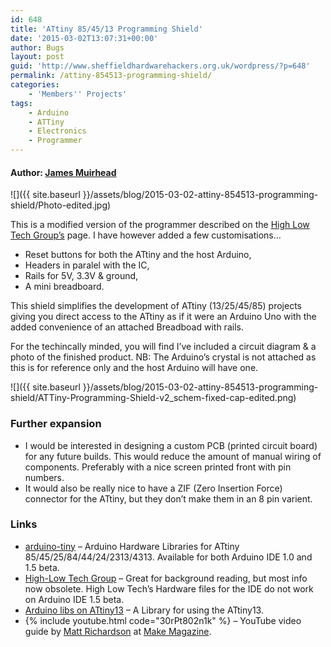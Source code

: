 ```yaml
---
id: 648
title: 'ATtiny 85/45/13 Programming Shield'
date: '2015-03-02T13:07:31+00:00'
author: Bugs
layout: post
guid: 'http://www.sheffieldhardwarehackers.org.uk/wordpress/?p=648'
permalink: /attiny-854513-programming-shield/
categories:
    - 'Members'' Projects'
tags:
    - Arduino
    - ATTiny
    - Electronics
    - Programmer
---
```


#### Author: [James Muirhead](http://www.twitter.com/phantomfreak)

![]({{ site.baseurl }}/assets/blog/2015-03-02-attiny-854513-programming-shield/Photo-edited.jpg)

This is a modified version of the programmer described on the [High Low Tech Group’s](http://highlowtech.org/?p=1706) page. I have however added a few customisations…

- Reset buttons for both the ATtiny and the host Arduino,
- Headers in paralel with the IC,
- Rails for 5V, 3.3V &amp; ground,
- A mini breadboard.

This shield simplifies the development of ATtiny (13/25/45/85) projects giving you direct access to the ATtiny as if it were an Arduino Uno with the added convenience of an attached Breadboad with rails.

For the techincally minded, you will find I’ve included a circuit diagram &amp; a photo of the finished product. NB: The Arduino’s crystal is not attached as this is for reference only and the host Arduino will have one.

![]({{ site.baseurl }}/assets/blog/2015-03-02-attiny-854513-programming-shield/ATTiny-Programming-Shield-v2_schem-fixed-cap-edited.png)

### Further expansion

- I would be interested in designing a custom PCB (printed circuit board) for any future builds. This would reduce the amount of manual wiring of components. Preferably with a nice screen printed front with pin numbers.
- It would also be really nice to have a ZIF (Zero Insertion Force) connector for the ATtiny, but they don’t make them in an 8 pin varient.

### Links

- [arduino-tiny](http://code.google.com/p/arduino-tiny/) – Arduino Hardware Libraries for ATtiny 85/45/25/84/44/24/2313/4313. Available for both Arduino IDE 1.0 and 1.5 beta.
- [High-Low Tech Group](http://highlowtech.org/?p=1706) – Great for background reading, but most info now obsolete. High Low Tech’s Hardware files for the IDE do not work on Arduino IDE 1.5 beta.
- [Arduino libs on ATtiny13](http://accrochages.drone.ws/en/node/38) – A Library for using the ATtiny13.
- {% include youtube.html code="30rPt802n1k" %} – YouTube video guide by [Matt Richardson](http://twitter.com/mattrichardson) at [Make Magazine](http://makezine.com/).
<!--- path/to this posts images is ![]({{ site.baseurl }}/assets/blog/2015-03-02-attiny-854513-programming-shield/ --->
<!--- This page could have YOUTUBE links add this code where needed ... {% include youtube.html code="gOCDyotifPo" %} --->